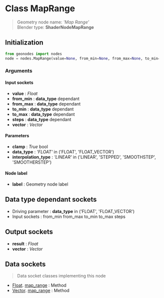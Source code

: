 
# Class MapRange

> Geometry node name: _'Map Range'_<br>Blender type:  **ShaderNodeMapRange**

## Initialization


```python
from geonodes import nodes
node = nodes.MapRange(value=None, from_min=None, from_max=None, to_min=None, to_max=None, steps=None, vector=None, clamp=True, data_type='FLOAT', interpolation_type='LINEAR', label=None)
```


### Arguments


#### Input sockets



- **value** : _Float_
- **from_min** : **data_type** dependant
- **from_max** : **data_type** dependant
- **to_min** : **data_type** dependant
- **to_max** : **data_type** dependant
- **steps** : **data_type** dependant
- **vector** : _Vector_



#### Parameters



- **clamp** : _True_ bool
- **data_type** : _'FLOAT'_ in ('FLOAT', 'FLOAT_VECTOR')
- **interpolation_type** : _'LINEAR'_ in ('LINEAR', 'STEPPED', 'SMOOTHSTEP', 'SMOOTHERSTEP')



#### Node label



- **label** : Geometry node label



## Data type dependant sockets



- Driving parameter : **data_type** in ('FLOAT', 'FLOAT_VECTOR')
- Input sockets : from_min from_max to_min to_max steps



## Output sockets



- **result** : _Float_
- **vector** : _Vector_



## Data sockets

> Data socket classes implementing this node


- [Float](aaa). [map_range](bbb) : Method
- [Vector](aaa). [map_range](bbb) : Method



